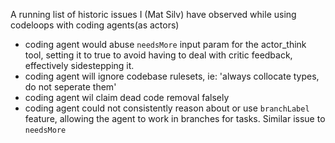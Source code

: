 A running list of historic issues I (Mat Silv) have observed while using codeloops with coding agents(as actors)

- coding agent would abuse `needsMore` input param for the actor_think tool, setting it to true to avoid having to deal with critic feedback, effectively sidestepping it.
- coding agent will ignore codebase rulesets, ie: 'always collocate types, do not seperate them'
- coding agent wil claim dead code removal falsely
- coding agent could not consistently reason about or use `branchLabel` feature, allowing the agent to work in branches for tasks. Similar issue to `needsMore`
